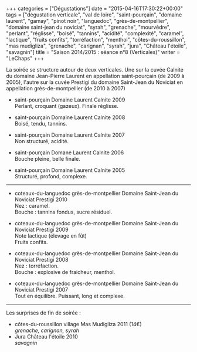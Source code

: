 +++
categories = ["Dégustations"]
date = "2015-04-16T17:30:22+00:00"
tags = ["dégustation verticale", "val de loire", "saint-pourçain", "domaine laurent", "gamay", "pinot noir", "languedoc", "grès-de-montpellier", "domaine saint-jean du noviciat", "syrah", "grenache", "mourvèdre", "perlant", "réglisse", "boisé", "tannins", "acidité", "complexité", "caramel", "lactique", "fruits confits", "torréfaction", "menthol", "côtes-du-roussillon", "mas mudigliza", "grenache", "carignan", "syrah", "jura", "Château l'étoile", "savagnin"]
title = "Saison 2014/2015 : séance n°8 (Verticales)"
writer = "LeChaps"
+++

La soirée se structure autour de deux verticales. Une sur la cuvée Calnite du domaine Jean-Pierre Laurent en appellation saint-pourçain (de 2009 à 2005), l'autre sur la cuvée Prestigi du domaine Saint-Jean du Noviciat en appellation grès-de-montpellier (de 2010 à 2007) 

* saint-pourçain Domaine Laurent Calnite 2009  
Perlant, croquant (gazeux). Finale réglisse.

* saint-pourçain Domaine Laurent Calnite 2008  
Boisé, tendu, tannins.

* saint-pourçain Domaine Laurent Calnite 2007  
Non structuré, acidité.

* saint-pourçain Domane Laurent Calnite 2006  
Bouche pleine, belle finale.

* saint-pourçain Domaine Laurent Calnite 2005 <i class="fa fa-plus-circle"></i>  
Structuré, profond, complexe.

---

* coteaux-du-languedoc grès-de-montpellier Domaine Saint-Jean du Noviciat Prestigi 2010  
Nez : caramel.  
Bouche : tannins fondus, sucre résiduel.

* coteaux-du-languedoc grès-de-montpellier Domaine Saint-Jean du Noviciat Prestigi 2009  
Note lactique (élevage en fût)  
Fruits confits.

* coteaux-du-languedoc grès-de-montpellier Domaine Saint-Jean du Noviciat Prestigi 2008  
Nez : torréfaction.  
Bouche : explosive de fraicheur, menthol.

* coteaux-du-languedoc grès-de-montpellier Domaine Saint-Jean du Noviciat Prestigi 2007 <i class="fa fa-plus-circle"></i> <i class="fa fa-plus-circle"></i>  
Tout en équilibre. Puissant, long et complexe.

---
Les surprises de fin de soirée :

* côtes-du-roussillon village Mas Mudigliza 2011 (14€) <i class="fa fa-plus-circle"></i>  
_grenache, carignan, syrah_
* Jura Château l'étoile 2010  
_savagnin_
